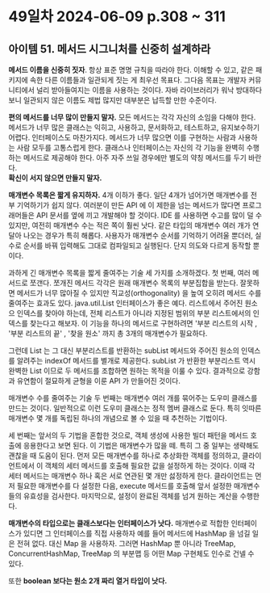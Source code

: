 # 49일차 2024-06-09  p.308 ~  311

## 아이템 51. 메서드 시그니처를 신중히 설계하라

**메서드 이름을 신중히 짓자**. 항상 표준 명명 규칙을 따라야 한다. 
이해할 수 있고, 같은 패키지에 속한 다른 이름들과 일관되게 짓는 게 최우선 목표다.
그다음 목표는 개발자 커뮤니티에서 널리 받아들여지는 이름을 사용하는 것이다. 
자바 라이브러리가 워낙 방대하다 보니 일관되지 않은 이름도 제법 많지만 대부분은 납득할 만한 수준이다.

**편의 메서드를 너무 많이 만들지 말자.**  모든 메서드는 각각 자신의 소임을 다해야 한다. 
메서드가 너무 많은 클래스는 익히고, 사용하고, 문서화하고, 테스트하고, 유지보수하기 어렵다. 인터페이스도 마찬가지다.
메서드가 너무 많으면 이를 구현하는 사람과 사용하는 사람 모두를 고통스럽게 한다. 클래스나 인터페이스는 자신의 각 기능을 완벽히 수행하는
메서드로 제공해야 한다. 아주 자주 쓰일 경우에만 별도의 약칭 메서드를 두기 바란다.  
**확신이 서지 않으면 만들지 말자.**

**매개변수 목록은 짧게 유지하자.** 4개 이하가 좋다. 일단 4개가 넘어가면 매개변수를 전부 기억하기가 쉽지 않다. 
여러분이 만든 API 에 이 제한을 넘는 메서드가 많다면 프로그래머들은 API 문서를 옆에 끼고 개발해야 할 것이다. 
IDE 를 사용하면 수고를 많이 덜 수 있지만, 여전히 매개변수 수는 적은 쪽이 훨씬 낫다.
같은 타입의 매개변수 여러 개가 연달아 나오는 경우가 특히 해롭다.
사용자가 매개변수 순서를 기억하기 어려울 뿐더러, 실수로 순서를 바꿔 입력해도 그대로 컴파일되고 실행된다. 
단지 의도와 다르게 동작할 뿐이다. 

과하게 긴 매개변수 목록을 짧게 줄여주는 기술 세 가지를 소개하겠다. 
첫 번째, 여러 메서드로 쪼갠다. 쪼개진 메서드 각각은 원래 매개변수 목록의 부분집합을 받는다.
잘못하면 메서드가 너무 많아질 수 있지만 직교성(orthogonality) 을 높여 오히려 메서드 수를 줄여주는 효과도 있다. 
java.util.List 인터페이스가 좋은 예다. 리스트에서 주어진 원소으 인덱스를 찾아야 하는데, 전체 리스트가 아니라  지정된 범위의 부분 리스트에서의
인덱스를 찾는다고 해보자. 이 기능을 하나의 메서드로 구현하려면 '부분 리스트의 시작 , '부분 리스트의 끝' , '찾을 원소' 까지 총 3개의 매개변수가 필요하다.

그런데 List 는 그 대신 부분리스트를 반환하는 subList 메서드와 주어진 원소의 인덱스를 알려주는 indexOf 메서드를 별개로 제공한다. 
subList 가 반환한 부분리스트 역시 완벽한 List 이므로 두 메서드를 조합하면 원하는 목적을 이룰 수 있다. 
결과적으로 강함과 유연함이 절묘하게 균형을 이룬 API 가 만들어진 것이다.

매개변수 수를 줄여주는 기술 두 번째는 매개변수 여러 개를 묶어주는 도우미 클래스를 만드는 것이다. 
일반적으로 이런 도우미 클래스는 정적 멤버 클래스로 둔다. 
특히 잇따른 매개변수 몇 개를 독립된 하나의 개념으로 볼 수 있을 때 추천하는 기법이다.

세 번째는 앞서의 두 기법을 혼합한 것으로, 객체 생성에 사용한 빌더 패턴을 메서드 호출에 응용한다고 보면 된다. 
이 기법은 매개변수가 많을 떼. 특히 그 중 일부는 생략해도 괜찮을 때 도움이 된다. 
먼저 모든 매개변수를 하나로 추상화한 객체를 정의하고, 클라이언트에서 이 객체의 세터 메서드를 호출해 필요한 값을 설정하게 하는 것이다. 
이때 각 세터 메서드는 매개변수 하나 혹은 서로 연관된 몇 개만 섫정하게 한다. 
클라이언트는 먼저 필요한 매개변수를 다 설정한 다음, execute 메서드를 호출해 앞서 설정한 매개변수들의 유효성을 검사한다. 
마지막으로, 설정이 완료된 객체를 넘겨 원하는 계산을 수행한다. 

**매개변수의 타입으로는 클래스보다는 인터페이스가 낫다.** 
매개변수로 적합한 인터페이스가 있디면 그 인터페이스를 직접 사용하자
예를 들어 메서드에 HashMap 을 넘길 일은 전혀 없다. 
대신 Map 을 사용하자. 그러면 HashMap 뿐 아니라 TreeMap, ConcurrentHashMap, TreeMap 의 부분맵 등 어떤 Map 구현체도
인수로 건넬 수 있다. 


또한 **boolean 보다는 원소 2개 짜리 열거 타입이 낫다.**

